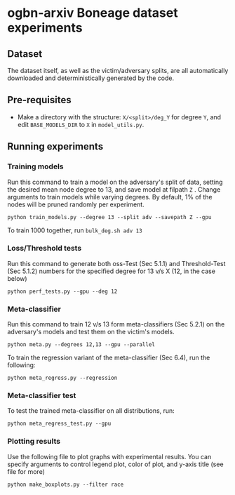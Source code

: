# ogbn-arxiv Boneage dataset experiments

## Dataset

The dataset itself, as well as the victim/adversary splits, are all automatically downloaded and deterministically generated by the code.

## Pre-requisites

- Make a directory with the structure: `X/<split>/deg_Y` for degree `Y`, and edit `BASE_MODELS_DIR` to `X` in `model_utils.py`.

## Running experiments

### Training models

Run this command to train a model on the adversary's split of data, setting the desired mean node degree to 13, and save model at filpath `Z` . Change arguments to train models while varying degrees. By default, 1% of the nodes will be pruned randomly per experiment.

`python train_models.py --degree 13 --split adv --savepath Z --gpu`

To train 1000 together, run `bulk_deg.sh adv 13`

### Loss/Threshold tests

Run this command to generate both oss-Test (Sec 5.1.1) and Threshold-Test (Sec 5.1.2) numbers for the specified degree for 13 v/s X (12, in the case below)

`python perf_tests.py --gpu --deg 12`

### Meta-classifier

Run this command to train 12 v/s 13 form meta-classifiers (Sec 5.2.1) on the adversary's models and test them on the victim's models.

`python meta.py --degrees 12,13 --gpu --parallel`

To train the regression variant of the meta-classifier (Sec 6.4), run the following:

`python meta_regress.py --regression`

### Meta-classifier test

To test the trained meta-classifier on all distributions, run:

`python meta_regress_test.py --gpu`

### Plotting results

Use the following file to plot graphs with experimental results. You can specify arguments to control legend plot, color of plot, and y-axis title (see file for more)

`python make_boxplots.py --filter race`
